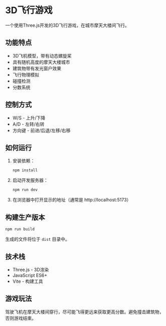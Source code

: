 # 3D飞行游戏

一个使用Three.js开发的3D飞行游戏，在城市摩天大楼间飞行。

## 功能特点

- 3D飞机模型，带有动态螺旋桨
- 具有随机高度的摩天大楼城市
- 建筑物带有发光窗户效果
- 飞行物理模拟
- 碰撞检测
- 分数系统

## 控制方式

- W/S - 上升/下降
- A/D - 左转/右转
- 方向键 - 前进/后退/左移/右移

## 如何运行

1. 安装依赖：
   ```
   npm install
   ```

2. 启动开发服务器：
   ```
   npm run dev
   ```

3. 在浏览器中打开显示的地址（通常是 http://localhost:5173）

## 构建生产版本

```
npm run build
```

生成的文件将位于 `dist` 目录中。

## 技术栈

- Three.js - 3D渲染
- JavaScript ES6+
- Vite - 构建工具

## 游戏玩法

驾驶飞机在摩天大楼间穿行，尽可能飞得更远来获取更高分数。避免撞击建筑物，否则游戏结束。 